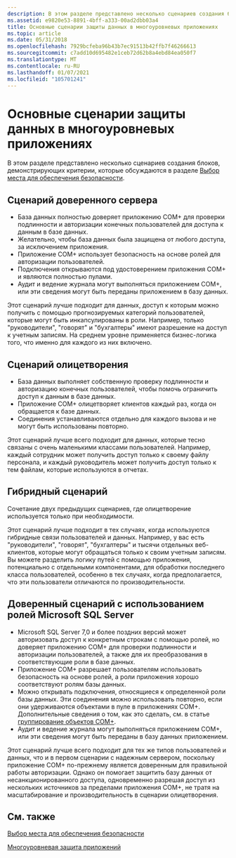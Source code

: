 ```yaml
---
description: В этом разделе представлено несколько сценариев создания блоков, демонстрирующих критерии, которые обсуждаются в разделе Выбор места для обеспечения безопасности.
ms.assetid: e9820e53-8891-4bff-a333-00ad2dbb03a4
title: Основные сценарии защиты данных в многоуровневых приложениях
ms.topic: article
ms.date: 05/31/2018
ms.openlocfilehash: 7929bcfeba96b43b7ec91513b42ffb7f46266613
ms.sourcegitcommit: c7add10d695482e1ceb72d62b8a4ebd84ea050f7
ms.translationtype: MT
ms.contentlocale: ru-RU
ms.lasthandoff: 01/07/2021
ms.locfileid: "105701241"
---
```

# <a name="basic-scenarios-for-securing-data-in-multi-tier-applications"></a>Основные сценарии защиты данных в многоуровневых приложениях

В этом разделе представлено несколько сценариев создания блоков, демонстрирующих критерии, которые обсуждаются в разделе [Выбор места для обеспечения безопасности](deciding-where-to-enforce-security.md).

## <a name="trusted-server-scenario"></a>Сценарий доверенного сервера

-   База данных полностью доверяет приложению COM+ для проверки подлинности и авторизации конечных пользователей для доступа к данным в базе данных.
-   Желательно, чтобы база данных была защищена от любого доступа, за исключением приложения.
-   Приложение COM+ использует безопасность на основе ролей для авторизации пользователей.
-   Подключения открываются под удостоверением приложения COM+ и являются полностью пулами.
-   Аудит и ведение журнала могут выполняться приложением COM+, или эти сведения могут быть переданы приложением в базу данных.

Этот сценарий лучше подходит для данных, доступ к которым можно получить с помощью прогнозируемых категорий пользователей, которые могут быть инкапсулированы в роли. Например, только "руководители", "говорят" и "бухгалтеры" имеют разрешение на доступ к учетным записям. На среднем уровне применяется бизнес-логика того, что именно для каждого из них включено.

## <a name="impersonation-scenario"></a>Сценарий олицетворения

-   База данных выполняет собственную проверку подлинности и авторизацию конечных пользователей, чтобы помочь ограничить доступ к данным в базе данных.
-   Приложение COM+ олицетворяет клиентов каждый раз, когда он обращается к базе данных.
-   Соединения устанавливаются отдельно для каждого вызова и не могут быть использованы повторно.

Этот сценарий лучше всего подходит для данных, которые тесно связаны с очень маленькими классами пользователей. Например, каждый сотрудник может получить доступ только к своему файлу персонала, и каждый руководитель может получить доступ только к тем файлам, которые используются в отчетах.

## <a name="hybrid-scenario"></a> Гибридный сценарий

Сочетание двух предыдущих сценариев, где олицетворение используется только при необходимости.

Этот сценарий лучше подходит в тех случаях, когда используются гибридные связи пользователей и данных. Например, у вас есть "руководители", "говорят", "бухгалтеры" и тысячи отдельных веб-клиентов, которые могут обращаться только к своим учетным записям. Вы можете разделить логику путей с помощью приложения, потенциально с отдельными компонентами, для обработки последнего класса пользователей, особенно в тех случаях, когда предполагается, что эти пользователи отличаются по производительности.

## <a name="trusted-scenario-using-microsoft-sql-server-roles"></a>Доверенный сценарий с использованием ролей Microsoft SQL Server

-   Microsoft SQL Server 7,0 и более поздних версий может авторизовать доступ к конкретным строкам с помощью ролей, но доверяет приложению COM+ для проверки подлинности и авторизации пользователей, а также для их преобразования в соответствующие роли в базе данных.
-   Приложение COM+ разрешает пользователям использовать безопасность на основе ролей, а роли приложения хорошо соответствуют ролям базы данных.
-   Можно открывать подключения, относящиеся к определенной роли базы данных. Эти соединения можно использовать повторно, если они удерживаются объектами в пуле в приложениях COM+. Дополнительные сведения о том, как это сделать, см. в статье [группирование объектов COM+](com--object-pooling.md).
-   Аудит и ведение журнала могут выполняться приложением COM+, или эти сведения могут быть переданы в базу данных приложением.

Этот сценарий лучше всего подходит для тех же типов пользователей и данных, что и в первом сценарии с надежным сервером, поскольку приложение COM+ по-прежнему является доверенным для правильной работы авторизации. Однако он помогает защитить базу данных от несанкционированного доступа, одновременно разрешая доступ из нескольких источников за пределами приложения COM+, не тратя на масштабирование и производительность в сценарии олицетворения.

## <a name="related-topics"></a>См. также

<dl> <dt>

[Выбор места для обеспечения безопасности](deciding-where-to-enforce-security.md)
</dt> <dt>

[Многоуровневая защита приложений](multi-tier-application-security.md)
</dt> </dl>

 

 



